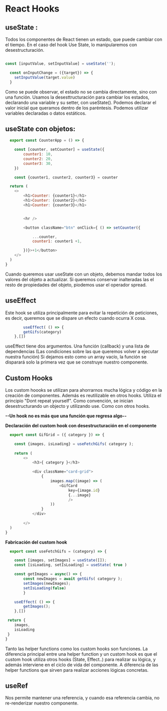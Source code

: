 # React Hooks

## useState :

Todos los componentes de React tienen un estado, que puede cambiar con el tiempo. En el caso del hook Use State, lo manipularemos con desestructuración. 

```js 

const [inputValue, setInputValue] = useState('');

  const onInputChange = ({target}) => {
    setInputValue(target.value)
  }
```

Como se puede observar, el estado no se cambia directamente, sino con una función. Usamos la desesttructuración para cambiar los estados, declarando una variable y su setter, con useState(). Podemos declarar el valor inicial que queramos dentro de los paréntesis. Podemos utilizar variables declaradas o datos estáticos.

## useState con objetos: 

```js
  export const CounterApp = () => {

    const [counter, setCounter] = useState({
        counter1: 10,
        counter2: 20,
        counter3: 30,
    })

    const {counter1, counter2, counter3} = counter

  return (
    <>
        <h1>Counter: {counter1}</h1>
        <h1>Counter: {counter2}</h1>
        <h1>Counter: {counter3}</h1>


        <hr />

        <button className="btn" onClick={ () => setCounter({

            ...counter,
            counter1: counter1 +1,

        })}>+1</button>
    </>
  )
}
``` 

Cuando queremos usar useState con un objeto, debemos mandar todos los valores del objeto a actualizar. Si queremos conservar inalteradas las el resto de propiedades del objeto, piodemos usar el operador spread.


## useEffect

Este hook se utiliza principalmente para evitar la repetición de peticiones, es decir, queremos que se dispare un efecto cuando ocurra X cosa.

```js
        useEffect( () => {
        getGifs(category)
    },[])
```

useEffect tiene dos argumentos. Una función (callback) y una lista de dependencias (Las condiciones sobre las que queremos volver a ejecutar nuestra función) Si dejamos esto como un array vacío, la función se disparará solo la primera vez que se construye nuestro componente.

## Custom Hooks

Los custom hoooks se utilizan para ahorrarnos mucha lógica y código en la creación de componentes. Además es reutilizable en otros hooks. Utiliza el principio "Dont repeat yourself". Como convención, se inician desestructurando un objecto y utilizando use. Como con otros hooks. 

**--Un hook no es más que una función que regresa algo--**

**Declaración del custom hook con desestructuración en el componente**

```js
  export const GifGrid = ({ category }) => {  

    const {images, isLoading} = useFetchGifs( category );
  
    return (
        <>
            <h3>{ category }</h3>

            <div className="card-grid">
                {
                    images.map((image) => (
                        <GifCard 
                            key={image.id}
                            {...image}
                            />
                    ))
                }
            </div>
            
        </>
  )
}


```
**Fabricación del custom hook**

```js
  export const useFetchGifs = (category) => {

    const [images, setImages] = useState([]);
    const [isLoading, setIsLoading] = useState( true )

    const getImages = async() => {
        const newImages = await getGifs( category );
        setImages(newImages);
        setIsLoading(false)
        }

    useEffect( () => {
        getImages();
    },[])

 return {
    images,
    isLoading
 }
}

```


Tanto las helper functions como los custom hooks son funciones. La diferencia principal entre una helper function y un custom hook es que el custom hook utiliza otros hooks (State, Effect..) para realizar su lógica, y además interviene en el ciclo de vida del componente. A diferencia de las helper functions que sirven para realizar acciones lógicas concretas.



## useRef

Nos permite mantener una referencia, y cuando esa referencia cambia, no re-renderizar nuestro componente. 

